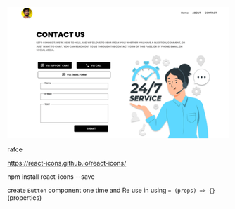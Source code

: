 <img src="./public/img/Contact page.svg">

rafce

https://react-icons.github.io/react-icons/

npm install react-icons --save

create `Button` component one time and Re use in using `= (props) => {}` (properties)